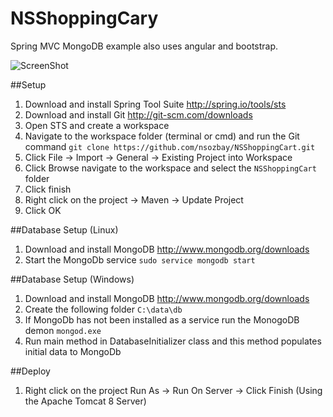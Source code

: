 NSShoppingCary
===========================

Spring MVC MongoDB example also uses angular and bootstrap.

![ScreenShot](https://github.com/nsozbay/NSShoppingCart/tree/master/src/main/webapp/img/MainPage1.png)

##Setup
1.  Download and install Spring Tool Suite http://spring.io/tools/sts
2.  Download and install Git http://git-scm.com/downloads
3.  Open STS and create a workspace
4.  Navigate to the workspace folder (terminal or cmd) and run the Git command `git clone https://github.com/nsozbay/NSShoppingCart.git`
5.  Click File -> Import -> General -> Existing Project into Workspace
6.  Click Browse navigate to the workspace and select the `NSShoppingCart` folder
7.  Click finish
8.  Right click on the project -> Maven -> Update Project
9.  Click OK

##Database Setup (Linux)
1.  Download and install MongoDB http://www.mongodb.org/downloads
2.  Start the MongoDb service `sudo service mongodb start`

##Database Setup (Windows)
1.  Download and install MongoDB http://www.mongodb.org/downloads
2.  Create the following folder `C:\data\db`
3.  If MongoDb has not been installed as a service run the MonogoDB demon `mongod.exe`
4.  Run main method in DatabaseInitializer class and this method populates initial data to MongoDb

##Deploy
1. Right click on the project Run As -> Run On Server -> Click Finish (Using the Apache Tomcat 8 Server)
